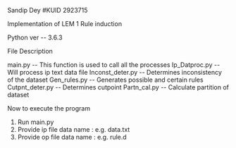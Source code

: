 Sandip Dey
#KUID 2923715


Implementation of LEM 1 Rule induction


Python ver -- 3.6.3

File Description

main.py 		-- This function is used to call all the processes
Ip_Datproc.py		-- Will process ip text data file
Inconst_deter.py	-- Determines inconsistency of the dataset
Gen_rules.py		-- Generates possible and certain rules
Cutpnt_deter.py		-- Determines cutpoint
Partn_cal.py		-- Calculate partition of dataset

Now to execute the program

1. Run main.py		
2. Provide ip file data name : e.g. data.txt
3. Provide op file data name : e.g. rule.d


